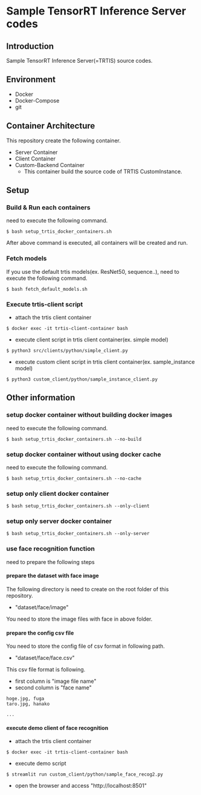 # Sample TensorRT Inference Server codes

## Introduction

Sample TensorRT Inference Server(=TRTIS) source codes.

## Environment

* Docker
* Docker-Compose
* git

## Container Architecture

This repository create the following container.

* Server Container
* Client Container
* Custom-Backend Container
    * This container build the source code of TRTIS CustomInstance.

## Setup

### Build & Run each containers

need to execute the following command.
```
$ bash setup_trtis_docker_containers.sh
```

After above command is executed, all containers will be created and run.

### Fetch models

If you use the default trtis models(ex. ResNet50, sequence..), need to execute the following command.
```
$ bash fetch_default_models.sh
```

### Execute trtis-client script

* attach the trtis client container
```
$ docker exec -it trtis-client-container bash
```

* execute client script in trtis client container(ex. simple model)
```
$ python3 src/clients/python/simple_client.py
```

* execute custom client script in trtis client container(ex. sample_instance model)
```
$ python3 custom_client/python/sample_instance_client.py
```

## Other information

### setup docker container without building docker images

need to execute the following command.
```
$ bash setup_trtis_docker_containers.sh --no-build
```

### setup docker container without using docker cache

need to execute the following command.
```
$ bash setup_trtis_docker_containers.sh --no-cache
```

### setup only client docker container

```
$ bash setup_trtis_docker_containers.sh --only-client
```

### setup only server docker container

```
$ bash setup_trtis_docker_containers.sh --only-server
```

### use face recognition function

need to prepare the following steps

#### prepare the dataset with face image

The following directory is need to create on the root folder of this repository.

* "dataset/face/image"

You need to store the image files with face in above folder.

#### prepare the config csv file

You need to store the config file of csv format in following path.

* "dataset/face/face.csv"

This csv file format is following.

* first column is "image file name"
* second column is "face name"


```
hoge.jpg, fuga
taro.jpg, hanako

...

```

#### execute demo client of face recognition

* attach the trtis client container
```
$ docker exec -it trtis-client-container bash
```

* execute demo script
```
$ streamlit run custom_client/python/sample_face_recog2.py
```

* open the browser and access "http://localhost:8501"
